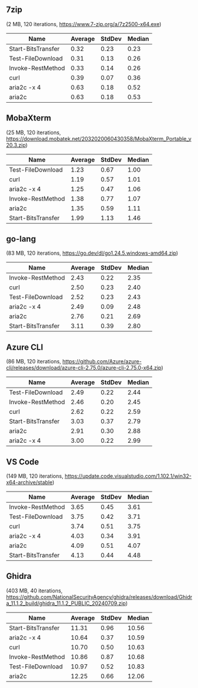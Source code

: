 ## 7zip

(2 MB, 120 iterations, https://www.7-zip.org/a/7z2500-x64.exe)

| Name               | Average | StdDev | Median |
| ------------------ | ------- | ------ | ------ |
| Start-BitsTransfer |    0.32 |   0.23 |   0.23 |
| Test-FileDownload  |    0.31 |   0.13 |   0.26 |
| Invoke-RestMethod  |    0.33 |   0.14 |   0.26 |
| curl               |    0.39 |   0.07 |   0.36 |
| aria2c -x 4        |    0.63 |   0.18 |   0.52 |
| aria2c             |    0.63 |   0.18 |   0.53 |

## MobaXterm

(25 MB, 120 iterations, https://download.mobatek.net/2032020060430358/MobaXterm_Portable_v20.3.zip)

| Name               | Average | StdDev | Median |
| ------------------ | ------- | ------ | ------ |
| Test-FileDownload  |    1.23 |   0.67 |   1.00 |
| curl               |    1.19 |   0.57 |   1.01 |
| aria2c -x 4        |    1.25 |   0.47 |   1.06 |
| Invoke-RestMethod  |    1.38 |   0.77 |   1.07 |
| aria2c             |    1.35 |   0.59 |   1.11 |
| Start-BitsTransfer |    1.99 |   1.13 |   1.46 |

## go-lang

(83 MB, 120 iterations, https://go.dev/dl/go1.24.5.windows-amd64.zip)

| Name               | Average | StdDev | Median |
| ------------------ | ------- | ------ | ------ |
| Invoke-RestMethod  |    2.43 |   0.22 |   2.35 |
| curl               |    2.50 |   0.23 |   2.40 |
| Test-FileDownload  |    2.52 |   0.23 |   2.43 |
| aria2c -x 4        |    2.49 |   0.09 |   2.48 |
| aria2c             |    2.76 |   0.21 |   2.69 |
| Start-BitsTransfer |    3.11 |   0.39 |   2.80 |

## Azure CLI

(86 MB, 120 iterations, https://github.com/Azure/azure-cli/releases/download/azure-cli-2.75.0/azure-cli-2.75.0-x64.zip)

| Name               | Average | StdDev | Median |
| ------------------ | ------- | ------ | ------ |
| Test-FileDownload  |    2.49 |   0.22 |   2.44 |
| Invoke-RestMethod  |    2.46 |   0.20 |   2.45 |
| curl               |    2.62 |   0.22 |   2.59 |
| Start-BitsTransfer |    3.03 |   0.37 |   2.79 |
| aria2c             |    2.91 |   0.30 |   2.88 |
| aria2c -x 4        |    3.00 |   0.22 |   2.99 |

## VS Code

(149 MB, 120 iterations, https://update.code.visualstudio.com/1.102.1/win32-x64-archive/stable)

| Name               | Average | StdDev | Median |
| ------------------ | ------- | ------ | ------ |
| Invoke-RestMethod  |    3.65 |   0.45 |   3.61 |
| Test-FileDownload  |    3.75 |   0.42 |   3.71 |
| curl               |    3.74 |   0.51 |   3.75 |
| aria2c -x 4        |    4.03 |   0.34 |   3.91 |
| aria2c             |    4.09 |   0.51 |   4.07 |
| Start-BitsTransfer |    4.13 |   0.44 |   4.48 |

## Ghidra

(403 MB, 40 iterations, https://github.com/NationalSecurityAgency/ghidra/releases/download/Ghidra_11.1.2_build/ghidra_11.1.2_PUBLIC_20240709.zip)

| Name               | Average | StdDev | Median |
| ------------------ | ------- | ------ | ------ |
| Start-BitsTransfer |   11.31 |   0.96 |  10.56 |
| aria2c -x 4        |   10.64 |   0.37 |  10.59 |
| curl               |   10.70 |   0.50 |  10.63 |
| Invoke-RestMethod  |   10.86 |   0.87 |  10.68 |
| Test-FileDownload  |   10.97 |   0.52 |  10.83 |
| aria2c             |   12.25 |   0.66 |  12.06 |
